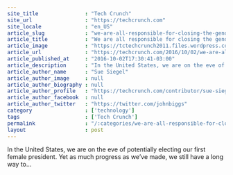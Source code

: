 ```yaml
---
site_title               : "Tech Crunch"
site_url                 : "https://techcrunch.com"
site_locale              : "en_US"
article_slug             : "we-are-all-responsible-for-closing-the-gender-gap"
article_title            : "We are all responsible for closing the gender gap"
article_image            : "https://tctechcrunch2011.files.wordpress.com/2015/05/peggy-quits-compressor1.gif?w=720&h=400&crop=1"
article_url              : "https://techcrunch.com/2016/10/02/we-are-all-responsible-for-closing-the-gender-gap/"
article_published_at     : "2016-10-02T17:30:41-03:00"
article_description      : "In the United States, we are on the eve of potentially electing our first female president. Yet as much progress as we’ve made, we still have a long way to..."
article_author_name      : "Sue Siegel"
article_author_image     : null
article_author_biography : null
article_author_profile   : "https://techcrunch.com/contributor/sue-siegel/"
article_author_facebook  : null
article_author_twitter   : "https://twitter.com/johnbiggs"
category                 : ['technology']
tags                     : ['Tech Crunch']
permalink                : "/:categories/we-are-all-responsible-for-closing-the-gender-gap/"
layout                   : post
---
```


In the United States, we are on the eve of potentially electing our first female president. Yet as much progress as we’ve made, we still have a long way to...
